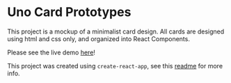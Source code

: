# Uno Card Prototypes

This project is a mockup of a minimalist card design.
All cards are designed using html and css only, and organized into React Components.

Please see the live demo [here](https://khux.ch/uno)!

This project was created using `create-react-app`, see this [readme](README_crr.md) for more info.
